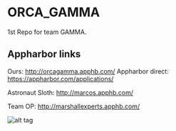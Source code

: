 # ORCA_GAMMA
1st Repo for team GAMMA. 

## Appharbor links
Ours: http://orcagamma.apphb.com/
Appharbor direct: https://appharbor.com/applications/

Astronaut Sloth: http://marcos.apphb.com/

Team OP: http://marshallexperts.apphb.com/

![alt tag](https://media.giphy.com/media/l3zoKeX8bMG5sMP4s/giphy.gif)

